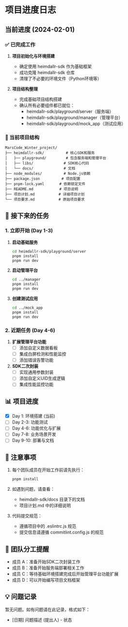 # 项目进度日志

## 当前进度 (2024-02-01)

### ✅ 已完成工作
1. **项目初始化与环境搭建**
   - 确定使用 heimdallr-sdk 作为基础框架
   - 成功克隆 heimdallr-sdk 仓库
   - 清理了不必要的环境文件（Python环境等）

2. **项目结构整理**
   - 完成基础项目结构搭建
   - 确认所有必要组件都已就位：
     - heimdallr-sdk/playground/server（服务端）
     - heimdallr-sdk/playground/manager（管理平台）
     - heimdallr-sdk/playground/mock_app（测试应用）

### 📝 当前项目结构
```
MarsCode_Winter_project/
├── heimdallr-sdk/          # 核心SDK和服务
│   ├── playground/         # 包含服务端和管理平台
│   ├── libs/              # SDK核心代码
│   └── docs/              # 文档
├── node_modules/          # Node.js依赖
├── package.json          # 项目配置
├── pnpm-lock.yaml       # 依赖锁定文件
├── README.md            # 项目说明
├── 项目计划.md           # 详细项目计划
└── 项目要求.md           # 原始项目要求
```

## 🎯 接下来的任务

### 1. 立即开始 (Day 1-3)
1. **启动基础服务**
   ```bash
   cd heimdallr-sdk/playground/server
   pnpm install
   pnpm run dev
   ```

2. **启动管理平台**
   ```bash
   cd ../manager
   pnpm install
   pnpm run dev
   ```

3. **创建测试应用**
   ```bash
   cd ../mock_app
   pnpm install
   pnpm run dev
   ```

### 2. 近期任务 (Day 4-6)
1. **扩展管理平台功能**
   - [ ] 添加自定义数据看板
   - [ ] 集成白屏检测和性能监控
   - [ ] 添加错误告警功能

2. **SDK二次封装**
   - [ ] 实现通用参数封装
   - [ ] 添加自定义UID生成逻辑
   - [ ] 集成性能监控功能

## 📊 项目进度
- [x] Day 1: 环境搭建 (当前)
- [ ] Day 2-3: 功能测试
- [ ] Day 4-6: 功能优化与扩展
- [ ] Day 7-8: 业务场景开发
- [ ] Day 9-10: 部署与文档

## 📝 注意事项
1. 每个团队成员在开始工作前请先执行：
   ```bash
   pnpm install
   ```

2. 如遇到问题，请查看：
   - heimdallr-sdk/docs 目录下的文档
   - 项目计划.md 中的详细说明

3. 代码提交规范：
   - 遵循项目中的 .eslintrc.js 规范
   - 提交信息请遵循 commitlint.config.js 的规范

## 🤝 团队分工提醒
- 成员 A：准备开始SDK二次封装工作
- 成员 B：准备开始服务端部署相关工作
- 成员 C：等待基础环境搭建完成后开始管理平台功能扩展
- 成员 D：可以开始编写项目文档框架

## 💡 问题记录
暂无问题。如有问题请在此记录，格式如下：
- [日期] 问题描述 (提出人) - 状态 